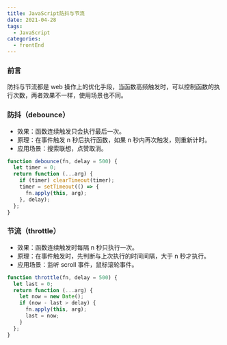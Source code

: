 ```yaml
---
title: JavaScript防抖与节流
date: 2021-04-28
tags:
  - JavaScript
categories:
  - frontEnd
---
```


### 前言

防抖与节流都是 web 操作上的优化手段，当函数高频触发时，可以控制函数的执行次数，两者效果不一样，使用场景也不同。

<!-- more -->

### 防抖（debounce）

- 效果：函数连续触发只会执行最后一次。
- 原理：在事件触发 n 秒后执行函数，如果 n 秒内再次触发，则重新计时。
- 应用场景：搜索联想，点赞取消。

```js
function debounce(fn, delay = 500) {
  let timer = 0;
  return function (...arg) {
    if (timer) clearTimeout(timer);
    timer = setTimeout(() => {
      fn.apply(this, arg);
    }, delay);
  };
}
```

### 节流（throttle）

- 效果：函数连续触发时每隔 n 秒只执行一次。
- 原理：在事件触发时，先判断与上次执行的时间间隔，大于 n 秒才执行。
- 应用场景：监听 scroll 事件，鼠标滚轮事件。

```js
function throttle(fn, delay = 500) {
  let last = 0;
  return function (...arg) {
    let now = new Date();
    if (now - last > delay) {
      fn.apply(this, arg);
      last = now;
    }
  };
}
```
